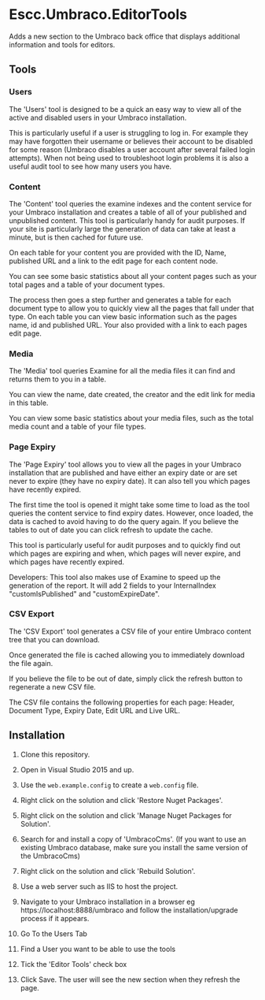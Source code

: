 # Escc.Umbraco.EditorTools

Adds a new section to the Umbraco back office that displays additional information and tools for editors.

## Tools

### Users

The 'Users' tool is designed to be a quick an easy way to view all of the active and disabled users in your Umbraco installation.

This is particularly useful if a user is struggling to log in. For example they may have forgotten their username or believes their account to be disabled for some reason (Umbraco disables a user account after several failed login attempts). When not being used to troubleshoot login problems it is also a useful audit tool to see how many users you have.

### Content

The 'Content' tool queries the examine indexes and the content service for your Umbraco installation and creates a table of all of your published and unpublished content. This tool is particularly handy for audit purposes. If your site is particularly large the generation of data can take at least a minute, but is then cached for future use.

On each table for your content you are provided with the ID, Name, published URL and a link to the edit page for each content node.

You can see some basic statistics about all your content pages such as your total pages and a table of your document types. 

The process then goes a step further and generates a table for each document type to allow you to quickly view all the pages that fall under that type. On each table you can view basic information such as the pages name, id and published URL. Your also provided with a link to each pages edit page.

### Media

The 'Media' tool queries Examine for all the media files it can find and returns them to you in a table.

You can view the name, date created, the creator and the edit link for media in this table.

You can view some basic statistics about your media files, such as the total media count and a table of your file types.

### Page Expiry

The 'Page Expiry' tool allows you to view all the pages in your Umbraco installation that are published and have either an expiry date or are set never to expire (they have no expiry date). It can also tell you which pages have recently expired.

The first time the tool is opened it might take some time to load as the tool queries the content service to find expiry dates. However, once loaded, the data is cached to avoid having to do the query again. If you believe the tables to out of date you can click refresh to update the cache.

This tool is particularly useful for audit purposes and to quickly find out which pages are expiring and when, which pages will never expire, and which pages have recently expired.

Developers: This tool also makes use of Examine to speed up the generation of the report. It will add 2 fields to your InternalIndex "customIsPublished" and "customExpireDate".

### CSV Export

The 'CSV Export' tool generates a CSV file of your entire Umbraco content tree that you can download.

Once generated the file is cached allowing you to immediately download the file again.

If you believe the file to be out of date, simply click the refresh button to regenerate a new CSV file.

The CSV file contains the following properties for each page: Header, Document Type, Expiry Date, Edit URL and Live URL.

## Installation

1. Clone this repository.

2. Open in Visual Studio 2015 and up.

3. Use the `web.example.config` to create a `web.config` file.

4. Right click on the solution and click 'Restore Nuget Packages'.

5. Right click on the solution and click 'Manage Nuget Packages for Solution'.

6. Search for and install a copy of 'UmbracoCms'. (If you want to use an existing Umbraco database, make sure you install the same version of the UmbracoCms)

7. Right click on the solution and click 'Rebuild Solution'.

8. Use a web server such as IIS to host the project.

9. Navigate to your Umbraco installation in a browser eg https://localhost:8888/umbraco and follow the installation/upgrade process if it appears.

10. Go To the Users Tab

11. Find a User you want to be able to use the tools

12. Tick the 'Editor Tools' check box

13. Click Save. The user will see the new section when they refresh the page.